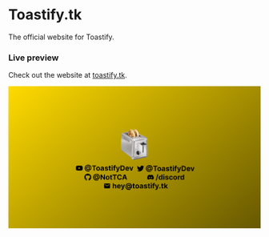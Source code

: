 # Toastify.tk

The official website for Toastify.

### Live preview

Check out the website at [toastify.tk](https://toastify.tk).

![](public/preview.png)
